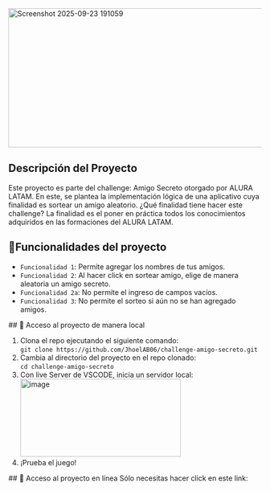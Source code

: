 <img width="976" height="277" alt="Screenshot 2025-09-23 191059" src="https://github.com/user-attachments/assets/7725e1da-2743-420f-bdf1-b407ca2aa059" />

## Descripción del Proyecto
Este proyecto es parte del challenge: Amigo Secreto otorgado por ALURA LATAM.
En este, se plantea la implementación lógica de una aplicativo cuya finalidad es sortear un amigo aleatorio.
¿Qué finalidad tiene hacer este challenge?
La finalidad es el poner en práctica todos los conocimientos adquiridos en las formaciones del ALURA LATAM.

## :hammer:Funcionalidades del proyecto
- `Funcionalidad 1`: Permite agregar los nombres de tus amigos.
- `Funcionalidad 2`: Al hacer click en sortear amigo, elige de manera aleatoria un amigo secreto.
- `Funcionalidad 2a`: No permite el ingreso de campos vacíos.
- `Funcionalidad 3`: No permite el sorteo si aún no se han agregado amigos.

\## 📁 Acceso al proyecto de manera local
1. Clona el repo ejecutando el siguiente comando:  
  `git clone https://github.com/JhoelAB06/challenge-amigo-secreto.git`
2. Cambia al directorio del proyecto en el repo clonado:  
  `cd challenge-amigo-secreto`
3. Con live Server de VSCODE, inicia un servidor local:  
   <img width="319" height="155" alt="image" src="https://github.com/user-attachments/assets/e5560133-c80c-4d48-9be7-2067b6e9cd56" />
4. ¡Prueba el juego!  

\## 📁 Acceso al proyecto en línea
Sólo necesitas hacer click en este link:  
